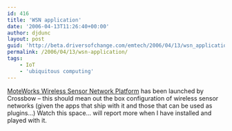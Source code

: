 ```yaml
---
id: 416
title: 'WSN application'
date: '2006-04-13T11:26:40+00:00'
author: djdunc
layout: post
guid: 'http://beta.driversofchange.com/emtech/2006/04/13/wsn_application/'
permalink: /2006/04/13/wsn-application/
tags:
    - IoT
    - 'ubiquitous computing'
---
```


[MoteWorks Wireless Sensor Network Platform](http://www.xbow.com/Products/productsdetails.aspx?sid=64 "MoteWorks Wireless Sensor Network Platform") has been launched by Crossbow – this should mean out the box configuration of wireless sensor networks (given the apps that ship with it and those that can be used as plugins…) Watch this space… will report more when I have installed and played with it.